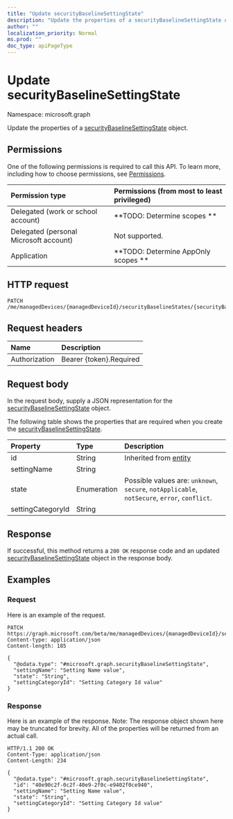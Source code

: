 ```yaml
---
title: "Update securityBaselineSettingState"
description: "Update the properties of a securityBaselineSettingState object."
author: ""
localization_priority: Normal
ms.prod: ""
doc_type: apiPageType
---
```


# Update securityBaselineSettingState

Namespace: microsoft.graph

Update the properties of a [securityBaselineSettingState](../resources/securitybaselinesettingstate.md) object.

## Permissions
One of the following permissions is required to call this API. To learn more, including how to choose permissions, see [Permissions](/concepts/permissions-reference.md).

|Permission type|Permissions (from most to least privileged)|
|:---|:---|
|Delegated (work or school account)|**TODO: Determine scopes **|
|Delegated (personal Microsoft account)|Not supported.|
|Application|**TODO: Determine AppOnly scopes **|

## HTTP request
<!-- {
  "blockType": "ignored"
}
-->
``` http
PATCH /me/managedDevices/{managedDeviceId}/securityBaselineStates/{securityBaselineStateId}/settingStates/{securityBaselineSettingStateId}
```

## Request headers
|Name|Description|
|:---|:---|
|Authorization|Bearer {token}.Required|

## Request body
In the request body, supply a JSON representation for the [securityBaselineSettingState](../resources/securitybaselinesettingstate.md) object.

The following table shows the properties that are required when you create the [securityBaselineSettingState](../resources/securitybaselinesettingstate.md).

|Property|Type|Description|
|:---|:---|:---|
|id|String| Inherited from [entity](../resources/entity.md)|
|settingName|String||
|state|Enumeration| Possible values are: `unknown`, `secure`, `notApplicable`, `notSecure`, `error`, `conflict`.|
|settingCategoryId|String||



## Response
If successful, this method returns a `200 OK` response code and an updated [securityBaselineSettingState](../resources/securitybaselinesettingstate.md) object in the response body.

## Examples

### Request
Here is an example of the request.
<!-- {
  "blockType": "request",
  "name": "update_securitybaselinesettingstate"
}
-->
``` http
PATCH https://graph.microsoft.com/beta/me/managedDevices/{managedDeviceId}/securityBaselineStates/{securityBaselineStateId}/settingStates/{securityBaselineSettingStateId}
Content-type: application/json
Content-length: 185

{
  "@odata.type": "#microsoft.graph.securityBaselineSettingState",
  "settingName": "Setting Name value",
  "state": "String",
  "settingCategoryId": "Setting Category Id value"
}
```

### Response
Here is an example of the response. Note: The response object shown here may be truncated for brevity. All of the properties will be returned from an actual call.
<!-- {
  "blockType": "response",
  "truncated": true
}
-->
``` http
HTTP/1.1 200 OK
Content-Type: application/json
Content-Length: 234

{
  "@odata.type": "#microsoft.graph.securityBaselineSettingState",
  "id": "40e90c2f-0c2f-40e9-2f0c-e9402f0ce940",
  "settingName": "Setting Name value",
  "state": "String",
  "settingCategoryId": "Setting Category Id value"
}
```

